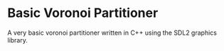 # Basic Voronoi Partitioner

A very basic voronoi partitioner written in C++ using the SDL2 graphics library.
